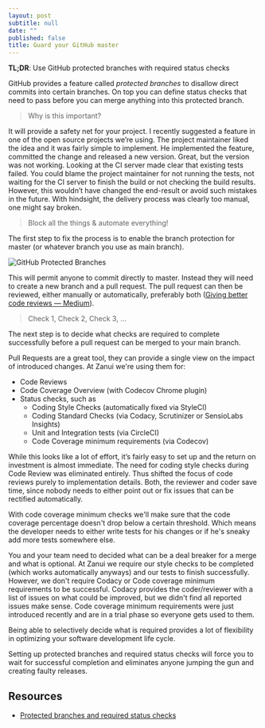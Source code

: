 ```yaml
---
layout: post
subtitle: null
date: ""
published: false
title: Guard your GitHub master
---
```


**TL;DR**: Use GitHub protected branches with required status checks

GitHub provides a feature called *protected branches* to disallow direct commits into certain branches. On top you can define status checks that need to pass before you can merge anything into this protected branch.

> Why is this important?

It will provide a safety net for your project. I recently suggested a feature in one of the open source projects we’re using. The project maintainer liked the idea and it was fairly simple to implement. He implemented the feature, committed the change and released a new version. Great, but the version was not working. Looking at the CI server made clear that existing tests failed. You could blame the project maintainer for not running the tests, not waiting for the CI server to finish the build or not checking the build results. However, this wouldn’t have changed the end-result or avoid such mistakes in the future. With hindsight, the delivery process was clearly too manual, one might say broken.

> Block all the things & automate everything!

The first step to fix the process is to enable the branch protection for master (or whatever branch you use as main branch).

![GitHub Protected Branches]({{site.baseurl}}/img/github-protected-branches-config.png)


This will permit anyone to commit directly to master. Instead they will need to create a new branch and a pull request. The pull request can then be reviewed, either manually or automatically, preferably both ([Giving better code reviews — Medium](https://getpocket.com/a/read/1173023422)).

> Check 1, Check 2, Check 3, ...

The next step is to decide what checks are required to complete successfully before a pull request can be merged to your main branch.

Pull Requests are a great tool, they can provide a single view on the impact of introduced changes. At Zanui we're using them for:

* Code Reviews
* Code Coverage Overview (with Codecov Chrome plugin)
* Status checks, such as
  * Coding Style Checks (automatically fixed via StyleCI)
  * Coding Standard Checks (via Codacy, Scrutinizer or SensioLabs Insights)
  * Unit and Integration tests (via CircleCI)
  * Code Coverage minimum requirements (via Codecov)

While this looks like a lot of effort, it’s fairly easy to set up and the return on investment is almost immediate. The need for coding style checks during Code Review was eliminated entirely. Thus shifted the focus of code reviews purely to implementation details. Both, the reviewer and coder save time, since nobody needs to either point out or fix issues that can be rectified automatically.

With code coverage minimum checks we'll make sure that the code coverage percentage doesn't drop below a certain threshold. Which means the developer needs to either write tests for his changes or if he's sneaky add more tests somewhere else.

You and your team need to decided what can be a deal breaker for a merge and what is optional. At Zanui we require our style checks to be completed (which works automatically anyways) and our tests to finish successfully. However, we don't require Codacy or Code coverage minimum requirements to be successful. Codacy provides the coder/reviewer with a list of issues on what could be improved, but we didn't find all reported issues make sense. Code coverage minimum requirements were just introduced recently and are in a trial phase so everyone gets used to them.

Being able to selectively decide what is required provides a lot of flexibility in optimizing your software development life cycle.

Setting up protected branches and required status checks will force you to wait for successful completion and eliminates anyone jumping the gun and creating faulty releases.

## Resources
* [Protected branches and required status checks](https://github.com/blog/2051-protected-branches-and-required-status-checks)